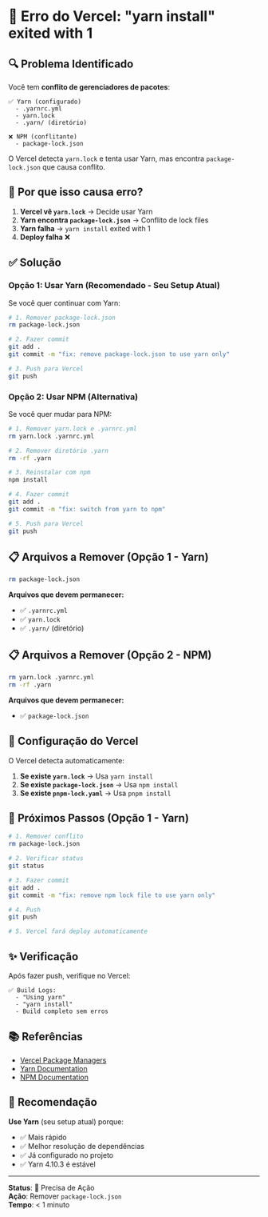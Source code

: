 # 🔧 Erro do Vercel: "yarn install" exited with 1

## 🔍 Problema Identificado

Você tem **conflito de gerenciadores de pacotes**:

```
✅ Yarn (configurado)
  - .yarnrc.yml
  - yarn.lock
  - .yarn/ (diretório)

❌ NPM (conflitante)
  - package-lock.json
```

O Vercel detecta `yarn.lock` e tenta usar Yarn, mas encontra `package-lock.json` que causa conflito.

## 🚨 Por que isso causa erro?

1. **Vercel vê `yarn.lock`** → Decide usar Yarn
2. **Yarn encontra `package-lock.json`** → Conflito de lock files
3. **Yarn falha** → `yarn install` exited with 1
4. **Deploy falha** ❌

## ✅ Solução

### Opção 1: Usar Yarn (Recomendado - Seu Setup Atual)

Se você quer continuar com Yarn:

```bash
# 1. Remover package-lock.json
rm package-lock.json

# 2. Fazer commit
git add .
git commit -m "fix: remove package-lock.json to use yarn only"

# 3. Push para Vercel
git push
```

### Opção 2: Usar NPM (Alternativa)

Se você quer mudar para NPM:

```bash
# 1. Remover yarn.lock e .yarnrc.yml
rm yarn.lock .yarnrc.yml

# 2. Remover diretório .yarn
rm -rf .yarn

# 3. Reinstalar com npm
npm install

# 4. Fazer commit
git add .
git commit -m "fix: switch from yarn to npm"

# 5. Push para Vercel
git push
```

## 📋 Arquivos a Remover (Opção 1 - Yarn)

```bash
rm package-lock.json
```

**Arquivos que devem permanecer:**
- ✅ `.yarnrc.yml`
- ✅ `yarn.lock`
- ✅ `.yarn/` (diretório)

## 📋 Arquivos a Remover (Opção 2 - NPM)

```bash
rm yarn.lock .yarnrc.yml
rm -rf .yarn
```

**Arquivos que devem permanecer:**
- ✅ `package-lock.json`

## 🔧 Configuração do Vercel

O Vercel detecta automaticamente:

1. **Se existe `yarn.lock`** → Usa `yarn install`
2. **Se existe `package-lock.json`** → Usa `npm install`
3. **Se existe `pnpm-lock.yaml`** → Usa `pnpm install`

## 🚀 Próximos Passos (Opção 1 - Yarn)

```bash
# 1. Remover conflito
rm package-lock.json

# 2. Verificar status
git status

# 3. Fazer commit
git add .
git commit -m "fix: remove npm lock file to use yarn only"

# 4. Push
git push

# 5. Vercel fará deploy automaticamente
```

## ✨ Verificação

Após fazer push, verifique no Vercel:

```
✅ Build Logs:
  - "Using yarn"
  - "yarn install"
  - Build completo sem erros
```

## 📚 Referências

- [Vercel Package Managers](https://vercel.com/docs/concepts/deployments/manage-deployments#package-managers)
- [Yarn Documentation](https://yarnpkg.com/)
- [NPM Documentation](https://docs.npmjs.com/)

## 🎯 Recomendação

**Use Yarn** (seu setup atual) porque:
- ✅ Mais rápido
- ✅ Melhor resolução de dependências
- ✅ Já configurado no projeto
- ✅ Yarn 4.10.3 é estável

---

**Status**: 🔴 Precisa de Ação  
**Ação**: Remover `package-lock.json`  
**Tempo**: < 1 minuto

